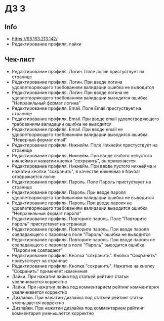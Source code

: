 # ДЗ 3 

## Info
- https://95.163.213.142/
- Редактирование профиля, лайки

## Чек-лист
- Редактирование профиля. Логин. Поле логин пристуствует на странице
- Редактирование профиля. Логин. При вводе логина удовлетворяющего требованиям валидации ошибка не выводится
- Редактирование профиля. Логин. При вводе логина не удовлетворяющего требованиям валидации выводится ошибка "Неправильный формат логина"
- Редактирование профиля. Email. Поле Email пристуствует на странице
- Редактирование профиля. Email. При вводе email удовлетворяющего требованиям валидации ошибка не выводится
- Редактирование профиля. Email. При вводе email не удовлетворяющего требованиям валидации выводится ошибка "Неверный формат email"
- Редактирование профиля. Никнейм. Поле Никнейм пристуствует на странице
- Редактирование профиля. Никнейм. При вводе любого непустого никнейма и нажатии кнопки "сохранить", он применяется
- Редактирование профиля. Никнейм. При вводе пустого никнейма и нажатии кнопки "сохранить", в качестве никнейма в Navbar отображается логин
- Редактирование профиля. Пароль. Поле Пароль пристуствует на странице
- Редактирование профиля. Пароль. При вводе пароля удовлетворяющего требованиям валидации ошибка не выводится
- Редактирование профиля. Пароль. При вводе пароля не удовлетворяющего требованиям валидации выводится ошибка "Неправильный формат пароля"
- Редактирование профиля. Повторите пароль. Поле "Повторите пароль" пристуствует на странице
- Редактирование профиля. Повторите пароль. При вводе пароля совпадающего с паролем в поле "Пароль" ошибка не выводится
- Редактирование профиля. Повторите пароль. При вводе пароля не совпадающего с паролем в поле "Пароль" выводится ошибка "Пароли не совпадают"
- Редактирование профиля. Кнопка "сохранить". Кнопка "Сохранить" присутствует на странице
- Редактирование профиля. Кнопка "сохранить". Нажатие на кнопку "Сохранить" применяет изменения
- Лайки. При нажатии лайка под статьей рейтинг статьи увеличивается корректно
- Лайки. При нажатии лайка под комментарием рейтинг комментария увеличивается корректно
- Дизлайки. При нажатии дизлайка под статьей рейтинг статьи уменьшается корректно
- Дизлайки. При нажатии дизлайка под комментарием рейтинг комментария уменьшается корректно
